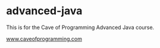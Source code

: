 # advanced-java
This is for the Cave of Programming Advanced Java course.

www.caveofprogramming.com



